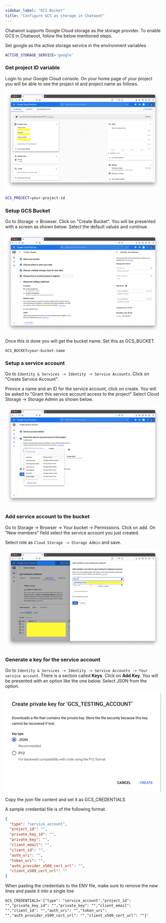 ```yaml
---
sidebar_label: "GCS Bucket"
title: "Configure GCS as storage in Chatwoot"
---
```


Chatwoot supports Google Cloud storage as the storage provider. To enable GCS in Chatwoot, follow the below mentioned steps.

Set google as the active storage service in the environment variables

```bash
ACTIVE_STORAGE_SERVICE='google'
```

### Get project ID variable

Login to your Google Cloud console. On your home page of your project you will be able to see the project id and project name as follows.

![get-your-project-id](./images/get-your-project-id.png)

```bash
GCS_PROJECT=your-project-id
```

### Setup GCS Bucket

Go to Storage -> Browser. Click on "Create Bucket". You will be presented with a screen as shown below. Select the default values and continue.

![create-a-bucket](./images/create-a-bucket.png)

Once this is done you will get the bucket name. Set this as GCS_BUCKET.

```
GCS_BUCKET=your-bucket-name
```

### Setup a service account

Go to `Identity & Services -> Identity -> Service Accounts`. Click on "Create Service Account".

Provice a name and an ID for the service account, click on create. You will be asked to "Grant this service account access to the project" Select Cloud Storage -> Storage Admin as shown below.

![storage-admin](./images/storage-admin.png)

### Add service account to the bucket

Go to Storage -> Browser -> Your bucket -> Permissions. Click on add. On "New members" field select the service account you just created.

Select role as `Cloud Storage -> Storage Admin` and save.

![permissions](./images/permissions.png)

### Generate a key for the service account

Go to `Identity & Services -> Identity -> Service Accounts -> Your service account`. There is a section called **Keys**. Click on **Add Key**. You will be presented with an option like the one below. Select JSON from the option.

![json](./images/json.png)

Copy the json file content and set it as GCS_CREDENTIALS

A sample credential file is of the following format.

```json
{
  "type": "service_account",
  "project_id": "",
  "private_key_id": "",
  "private_key": "",
  "client_email": "",
  "client_id": "",
  "auth_uri": "",
  "token_uri": "",
  "auth_provider_x509_cert_url": "",
  "client_x509_cert_url": ""
}
```

When pasting the credentials to the ENV file, make sure to remove the new lines and paste it into a single line
```
GCS_CREDENTIALS='{"type": "service_account","project_id": "","private_key_id": "","private_key": "","client_email": "","client_id": "","auth_uri": "","token_uri": "","auth_provider_x509_cert_url": "","client_x509_cert_url": ""}'
```
